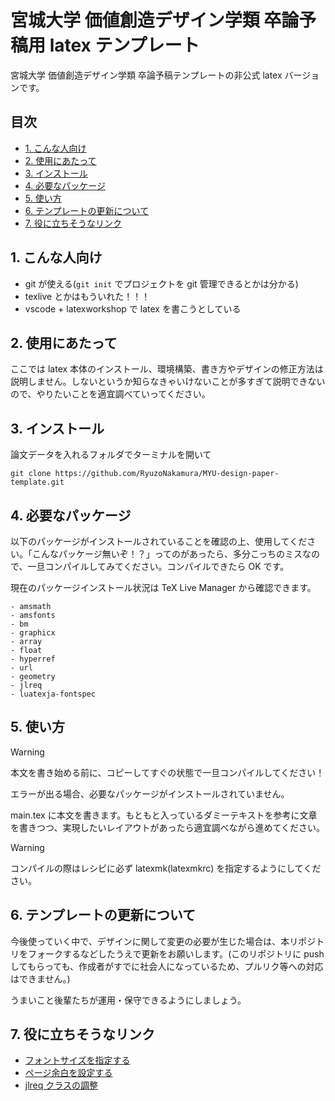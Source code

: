 # 宮城大学 価値創造デザイン学類 卒論予稿用 latex テンプレート <!-- omit in toc -->

宮城大学 価値創造デザイン学類 卒論予稿テンプレートの非公式 latex バージョンです。

## 目次 <!-- omit in toc -->

- [1. こんな人向け](#1-こんな人向け)
- [2. 使用にあたって](#2-使用にあたって)
- [3. インストール](#3-インストール)
- [4. 必要なパッケージ](#4-必要なパッケージ)
- [5. 使い方](#5-使い方)
- [6. テンプレートの更新について](#6-テンプレートの更新について)
- [7. 役に立ちそうなリンク](#7-役に立ちそうなリンク)

## 1. こんな人向け

- git が使える(`git init` でプロジェクトを git 管理できるとかは分かる)
- texlive とかはもういれた！！！
- vscode + latexworkshop で latex を書こうとしている

## 2. 使用にあたって

ここでは latex 本体のインストール、環境構築、書き方やデザインの修正方法は説明しません。しないというか知らなきゃいけないことが多すぎて説明できないので、やりたいことを適宜調べていってください。

## 3. インストール

論文データを入れるフォルダでターミナルを開いて

```
git clone https://github.com/RyuzoNakamura/MYU-design-paper-template.git
```

## 4. 必要なパッケージ

以下のパッケージがインストールされていることを確認の上、使用してください。「こんなパッケージ無いぞ！？」ってのがあったら、多分こっちのミスなので、一旦コンパイルしてみてください。コンパイルできたら OK です。

現在のパッケージインストール状況は TeX Live Manager から確認できます。

```
- amsmath
- amsfonts
- bm
- graphicx
- array
- float
- hyperref
- url
- geometry
- jlreq
- luatexja-fontspec
```

## 5. 使い方

> [!WARNING]
> 本文を書き始める前に、コピーしてすぐの状態で一旦コンパイルしてください！
>
> エラーが出る場合、必要なパッケージがインストールされていません。

main.tex に本文を書きます。もともと入っているダミーテキストを参考に文章を書きつつ、実現したいレイアウトがあったら適宜調べながら進めてください。

> [!WARNING]
> コンパイルの際はレシピに必ず latexmk(latexmkrc) を指定するようにしてください。

## 6. テンプレートの更新について

今後使っていく中で、デザインに関して変更の必要が生じた場合は、本リポジトリをフォークするなどしたうえで更新をお願いします。(このリポジトリに push してもらっても、作成者がすでに社会人になっているため、プルリク等への対応はできません。)

うまいこと後輩たちが運用・保守できるようにしましょう。

## 7. 役に立ちそうなリンク

- [フォントサイズを指定する](https://mathlandscape.com/latex-size/)
- [ページ余白を設定する](https://mathlandscape.com/latex-margin/)
- [jlreq クラスの調整](https://scrapbox.io/issac-37765679/%E2%9C%85jlreq%E3%82%AF%E3%83%A9%E3%82%B9%E3%81%A7%E3%81%AE%E5%85%A8%E4%BD%93%E3%81%AEfontsize%E3%82%92%E5%A4%89%E6%9B%B4%E3%81%97%E3%81%9F%E3%81%84)
